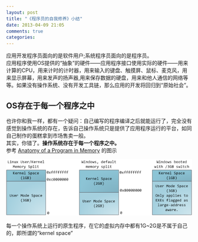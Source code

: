```yaml
---
layout: post
title: "《程序员的自我修养》小结"
date: 2013-04-09 21:05
comments: true
categories: 
---
```


应用开发程序员面向的是软件用户;系统程序员面向的是程序员。  
应用程序使用OS提供的“抽象”的硬件——应用程序接口使用实际的硬件——用来计算的CPU，用来计时的计时器，用来输入的键盘、触摸屏、鼠标、麦克风，用来显示屏幕，用来发声的扬声器,用来保存数据的硬盘，用来和他人通信的网络等等。如果没有操作系统、没有开发工具链，那么应用的开发将回归到“原始社会”。  

## OS存在于每一个程序之中

也许你和我一样，都有一个疑问：自己编写的程序编译之后就能运行了，完全没有感觉到操作系统的存在，告诉自己操作系统只是提供了应用程序运行的平台，如同自己制作的蛋糕拿到市场售卖一般。  
其实，你错了。**操作系统存在于每一个程序之中。**  
参考 [Anatomy of a Program in Memory](http://duartes.org/gustavo/blog/post/anatomy-of-a-program-in-memory) 的图示

![虚拟空间的分布](/images/kernelUserMemorySplit.png)

每一个操作系统上运行的原生程序，在它的虚拟内存中都有1G~2G是不属于自己的，即所谓的“kernel space”

